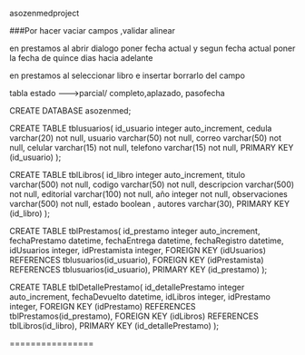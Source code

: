 asozenmedproject


###Por hacer
vaciar campos ,validar alinear

en prestamos al abrir dialogo poner fecha actual
y segun fecha actual poner la fecha de quince dias hacia adelante

en prestamos al seleccionar libro e insertar borrarlo del campo

tabla estado --->parcial/ completo,aplazado, pasofecha

CREATE DATABASE asozenmed;

CREATE TABLE tblusuarios(
id_usuario integer auto_increment,
cedula varchar(20)  not null,
usuario varchar(50) not null,
correo varchar(50) not null,
celular varchar(15) not null,
telefono varchar(15) not null,
PRIMARY KEY (id_usuario)
);

CREATE TABLE tblLibros(
id_libro integer auto_increment,
titulo varchar(500) not null,
codigo varchar(50) not null,
descripcion varchar(500) not null,
editorial varchar(100) not null,
año integer not null,
observaciones varchar(500) not null,
estado boolean ,
autores varchar(30),
PRIMARY KEY (id_libro)
);


CREATE TABLE  tblPrestamos(
id_prestamo integer auto_increment,
fechaPrestamo datetime,
fechaEntrega datetime,
fechaRegistro datetime,
idUsuarios integer,
idPrestamista integer,
 FOREIGN KEY (idUsuarios) REFERENCES tblusuarios(id_usuario),
 FOREIGN KEY (idPrestamista) REFERENCES tblusuarios(id_usuario),
PRIMARY KEY (id_prestamo)
);


CREATE TABLE tblDetallePrestamo(
id_detallePrestamo integer auto_increment,
fechaDevuelto datetime,
idLibros integer,
idPrestamo integer,
 FOREIGN KEY (idPrestamo) REFERENCES tblPrestamos(id_prestamo),
 FOREIGN KEY (idLibros) REFERENCES tblLibros(id_libro),
PRIMARY KEY (id_detallePrestamo)
);

================
